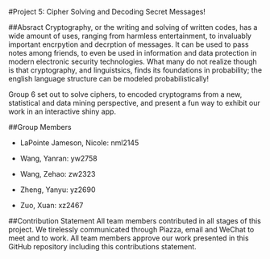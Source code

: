 #Project 5: Cipher Solving and Decoding Secret Messages!

##Absract
Cryptography, or the writing and solving of written codes, has a wide amount of uses, ranging from harmless entertainment, to invaluably important encrpytion and decrption of messages. It can be used to pass notes among friends, to even be used in information and data protection in modern electronic security technologies. What many do not realize though is that cryptography, and linguistsics, finds its foundations in probability; the english language structure can be modeled probabilistically! 

Group 6 set out to solve ciphers, to encoded cryptograms from a new, statistical and data mining perspective, and present a fun way to exhibit our work in an interactive shiny app.

##Group Members
- LaPointe Jameson, Nicole: nml2145

- Wang, Yanran: yw2758

- Wang, Zehao: zw2323

- Zheng, Yanyu: yz2690

- Zuo, Xuan: xz2467

##Contribution Statement
All team members contributed in all stages of this project. We tirelessly communicated through Piazza, email and WeChat to meet and to work. All team members approve our work presented in this GitHub repository including this contributions statement. 